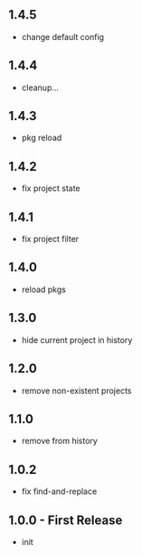 ## 1.4.5
* change default config

## 1.4.4
* cleanup...

## 1.4.3
* pkg reload

## 1.4.2
* fix project state

## 1.4.1
* fix project filter

## 1.4.0
* reload pkgs

## 1.3.0
* hide current project in history

## 1.2.0
* remove non-existent projects

## 1.1.0
* remove from history

## 1.0.2
* fix find-and-replace

## 1.0.0 - First Release
* init
